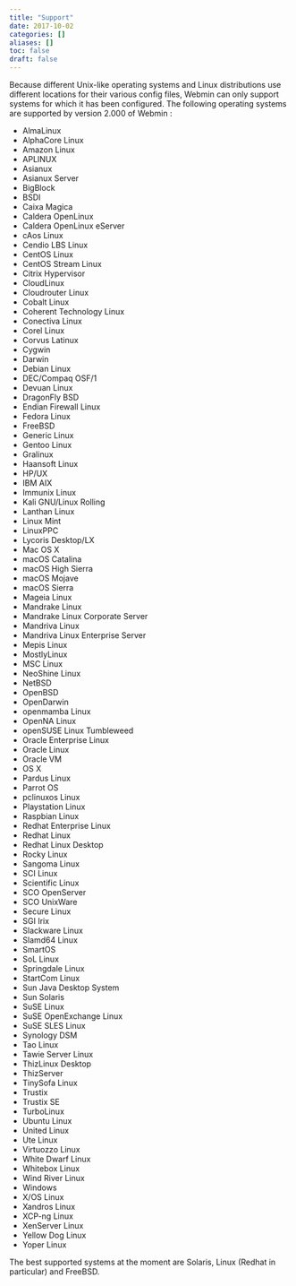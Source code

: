 ```yaml
---
title: "Support"
date: 2017-10-02
categories: []
aliases: []
toc: false
draft: false
---
```

Because different Unix-like operating systems and Linux distributions use different locations for their various config files, Webmin can only support systems for which it has been configured. The following operating systems are supported by version 2.000 of Webmin :

* AlmaLinux
* AlphaCore Linux
* Amazon Linux
* APLINUX
* Asianux
* Asianux Server
* BigBlock
* BSDI
* Caixa Magica
* Caldera OpenLinux
* Caldera OpenLinux eServer
* cAos Linux
* Cendio LBS Linux
* CentOS Linux
* CentOS Stream Linux
* Citrix Hypervisor
* CloudLinux
* Cloudrouter Linux
* Cobalt Linux
* Coherent Technology Linux
* Conectiva Linux
* Corel Linux
* Corvus Latinux
* Cygwin
* Darwin
* Debian Linux
* DEC/Compaq OSF/1
* Devuan Linux
* DragonFly BSD
* Endian Firewall Linux
* Fedora Linux
* FreeBSD
* Generic Linux
* Gentoo Linux
* Gralinux
* Haansoft Linux
* HP/UX
* IBM AIX
* Immunix Linux
* Kali GNU/Linux Rolling
* Lanthan Linux
* Linux Mint
* LinuxPPC
* Lycoris Desktop/LX
* Mac OS X
* macOS Catalina
* macOS High Sierra
* macOS Mojave
* macOS Sierra
* Mageia Linux
* Mandrake Linux
* Mandrake Linux Corporate Server
* Mandriva Linux
* Mandriva Linux Enterprise Server
* Mepis Linux
* MostlyLinux
* MSC Linux
* NeoShine Linux
* NetBSD
* OpenBSD
* OpenDarwin
* openmamba Linux
* OpenNA Linux
* openSUSE Linux Tumbleweed
* Oracle Enterprise Linux
* Oracle Linux
* Oracle VM
* OS X
* Pardus Linux
* Parrot OS
* pclinuxos Linux
* Playstation Linux
* Raspbian Linux
* Redhat Enterprise Linux
* Redhat Linux
* Redhat Linux Desktop
* Rocky Linux
* Sangoma Linux
* SCI Linux
* Scientific Linux
* SCO OpenServer
* SCO UnixWare
* Secure Linux
* SGI Irix
* Slackware Linux
* Slamd64 Linux
* SmartOS
* SoL Linux
* Springdale Linux
* StartCom Linux
* Sun Java Desktop System
* Sun Solaris
* SuSE Linux
* SuSE OpenExchange Linux
* SuSE SLES Linux
* Synology DSM
* Tao Linux
* Tawie Server Linux
* ThizLinux Desktop
* ThizServer
* TinySofa Linux
* Trustix
* Trustix SE
* TurboLinux
* Ubuntu Linux
* United Linux
* Ute Linux
* Virtuozzo Linux
* White Dwarf Linux
* Whitebox Linux
* Wind River Linux
* Windows
* X/OS Linux
* Xandros Linux
* XCP-ng Linux
* XenServer Linux
* Yellow Dog Linux
* Yoper Linux

The best supported systems at the moment are Solaris, Linux (Redhat in particular) and FreeBSD.

